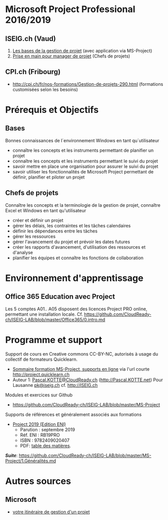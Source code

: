 # Microsoft Project Professional 2016/2019
## ISEIG.ch (Vaud)
1. [Les bases de la gestion de projet](http://iseig.ch/index.php?cnnx_nRef=13&cnnx_nLien=3) (avec application via MS-Project)
2. [Prise en main pour manager de projet](http://iseig.ch/index.php?cnnx_nRef=14&cnnx_nLien=3) (Chefs de projets)
## CPI.ch (Fribourg)
* http://cpi.ch/fr/nos-formations/Gestion-de-projets-290.html (formations customisées selon les besoins)

# Prérequis et Objectifs
## Bases
Bonnes connaissances de l´environnement Windows en tant qu´utilisateur
* connaître les concepts et les instruments permettant de planifier un projet
* connaître les concepts et les instruments permettant le suivi du projet
* savoir mettre en place une organisation pour assurer le suivi du projet
* savoir utiliser les fonctionnalités de Microsoft Project permettant de définir, planifier et piloter un projet
## Chefs de projets
Connaître les concepts et la terminologie de la gestion de projet, connaître Excel et Windows en tant qu'utilisateur
* créer et définir un projet 
* gérer les délais, les contraintes et les tâches calendaires 
* définir les dépendances entre les tâches 
* gérer les ressources 
* gérer l'avancement du projet et prévoir les dates futures 
* créer les rapports d'avancement, d'utilisation des ressources et d'analyse 
* planifier les équipes et connaître les fonctions de collaboration

# Environnement d'apprentissage
## Office 365 Education avec Project
Les 5 comptes A01.. A05 disposent des licences Project PRO online, permettant une installation locale. Cf. https://github.com/CloudReady-ch/ISEIG-LAB/blob/master/Office365/0.intro.md

# Programme et support
Support de cours en Creative commons CC-BY-NC, autorisés à usage du collectif de formateurs Quicklearn.
* [Sommaire formation MS-Project, supports en ligne](https://medium.com/quicklearn/microsoft-project-f06098f3913a?source=friends_link&sk=0f625dcb6084bfadc0fbcb9fc651e684) via l'url courte http://project.quicklearn.ch 
* Auteur 1: Pascal.KOTTE@CloudReady.ch (http://Pascal.KOTTE.net) Pour Lausanne pk@iseig.ch cf. http://ISEIG.ch

Modules et exercices sur Github
* https://github.com/CloudReady-ch/ISEIG-LAB/blob/master/MS-Project

Supports de références et généralement associés aux formations
* [Project 2019 (Edition ENI)](https://www.editions-eni.fr/livre/project-2019-9782409020407)
  * Parution : septembre 2019
  * Réf. ENI : RB19PRO
  * ISBN : 9782409020407
  * PDF: [table des matières](https://github.com/CloudReady-ch/ISEIG-LAB/blob/master/MS-Project/Sample-ENI/ENI%20Project%202019%20-%20Table%20des%20mati%C3%A8res_978-2-409-02040-7.pdf).

***Suite***: https://github.com/CloudReady-ch/ISEIG-LAB/blob/master/MS-Project/1.Généralités.md

# Autres sources
## Microsoft
* [votre itinéraire de gestion d'un projet](https://support.office.com/fr-fr/article/la-carte-du-projet-votre-itin%C3%A9raire-de-gestion-d-un-projet-a0c5bf0e-94d9-48b8-a11f-db7e2d9df6c3)
